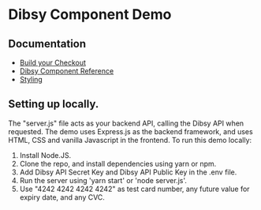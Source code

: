 # Dibsy Component Demo

## Documentation

- [Build your Checkout](https://docs.dibsy.one/payments/build-your-checkout)
- [Dibsy Component Reference](https://docs.dibsy.one/dibsy-components/overview-)
- [Styling](https://docs.dibsy.one/dibsy-components/styling)

## Setting up locally.

The "server.js" file acts as your backend API, calling the Dibsy API when requested. The demo uses Express.js as the backend framework, and uses HTML, CSS and vanilla Javascript in the frontend. To run this demo locally:

1. Install Node.JS.
2. Clone the repo, and install dependencies using yarn or npm.
3. Add Dibsy API Secret Key and Dibsy API Public Key in the .env file.
4. Run the server using 'yarn start' or 'node server.js'.
5. Use "4242 4242 4242 4242" as test card number, any future value for expiry date, and any CVC.
